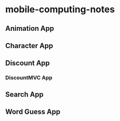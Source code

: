 # mobile-computing-notes
## Animation App

## Character App

## Discount App
### DiscountMVC App

## Search App

## Word Guess App
